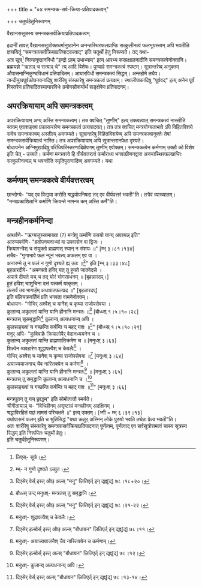 +++
title = "०४ समन्त्रक-सर्व-क्रिया-प्रतिपादकत्वम्"

+++
चतुर्थहेतुनिरूपणम्
    
वैखानससूत्रस्य समन्त्रकसर्वक्रियाप्रतिपादकत्वम्
    
इदानीं तावत् वैखानससूत्रोक्तधर्मानुष्ठानेन अनन्तस्थिरफलप्राप्तिः सत्कुलीनत्वं फलभूयस्त्वम् अपि भवतीति ज्ञापयितुं "समन्त्रकसर्वक्रियाप्रतिपादकत्वाद्" इति चतुर्थो हेतु निरूप्यते। तद् यथा-  
अत्र सूत्र[^६२०] नित्यानुष्ठानविधौ "इन्द्रो ऽहम् उभाभ्याम्" इत्य् आरभ्य करप्रक्षालनादीनि समन्त्रकत्वेनोक्तानि। ब्रह्मयज्ञे "ऋतञ् च सत्यञ् चे" त्य् आदि विशेषः। पुण्याहे समन्त्रकत्वं स्पष्टम्। सूत्रान्तरेष्व् अनुक्तम् औपासनाग्निकुण्दविधानं प्रतिपादितम्। आघारविधौ समन्त्रकत्वं सिद्धम्। अन्तहोमे तथैव। नान्दीमुखपूर्वकोपनयनादिषु शारीरेषु संस्कारेषु समन्त्रकत्वं प्रत्यक्षम्। स्थालीपाकादिषु "पूर्ववद्" इत्य् अनेन पूर्वं विस्तरेण प्रतिपादितस्याघारविधेः प्रयोगसौकर्यार्थं सङ्क्षेपेण प्रतिपादनम्।  
    
## अपरक्रियायाम् अपि समन्त्रकत्वम्
    
अपरक्रियायाम् अप्य् अस्ति समन्त्रकत्वम्। तत्र क्वचित् "तूष्णीम्" इत्य् उक्त्वत्वात् समन्त्रकत्वं नास्तीति स्वयम् एवाशङ्क्य प्रकारान्तरेण समन्त्रकत्वं प्रत्यपादयत्। तत्र तत्र क्वचित् मन्त्रयोग्यताभावे ऽपि विहितविशये सर्वत्र समन्त्रकत्वम् अस्तीत्य् अवगम्यते। सूत्रान्तरेषु विहितविशयेष्व् अपि समन्त्रकत्वानुक्तेः तेषां समन्त्रकसर्वक्रियात्वं नास्ति। तत्र अपरक्रियायाम् अपि सूत्रान्तरानपेक्षा दृश्यते।  
बोधायनेन अग्निमुखादिषु परिधिपरिस्तरणादिक्षेपणम् तूष्णीम् एवोक्तम्। समन्त्रकत्वेन कर्मणाम् उक्तौ को विशेष इति चेत् - उच्यते। कर्मणां मन्त्रवत्त्वे हि वीर्यवत्तरत्वं कर्माराध्य भगवत्प्रीणनद्वारा अनन्तस्थिरफलप्राप्तिः सत्कुलीनत्वञ् च भवन्तीति स्मृतिपुराणादिष्व् अवगम्यते। यथा  
    
## कर्मणाम् समन्त्रकत्वे वीर्यवत्तरत्वम्
    
छान्दोग्ये- "यद् एव विद्यया करोति श्रद्धयोपनिषदा तद् एव वीर्यवत्तरं भवती"ति। तत्रैवं व्याख्यातम्। "मन्त्रप्रकाशितानि कर्माणि क्रियन्ते नामन्त्र कम् अस्ति कर्मे"ति।  
    

[^६२०]: लिएस्- सूत्रे।   


## मन्त्रहीनकर्मनिन्दा
    
आथर्वणे- "ऋग्यजुस्सामाख्या (?) मन्त्रेषु कर्माणि कवयो यान्य् अपश्यन्न् इति"  
आरण्यपर्वणि- "व्रतोपनयनाभ्यां वा उपवासेन वा द्विजः ।  
क्रियामन्त्रैश् च संयुक्तो ब्राह्मणस् स्यान् न संशयः ॥" [म्भ् ३।८१।१३४]  
तत्रैव- "गुणाभावे फलं न्यूनं भवत्य् अफलम् एव वा ।  
अनारम्भे तु न फलं न गुणो दृश्यते ह्य् उतः ॥[^६२१]" इति [म्भ् ३।३३।४८]  
बृहन्नारदीये- "अमन्त्रतो हविर् यत् तु हूयते जातवेदसे ।  
अपात्रे दीयते यच् च तद् घोरं भोगसाधनम् ॥ [बृहन्नारदप्।]  
हुतं हविश् चाशुचिना दत्तं यत्कर्म यत्कृतम् ।  
तत्सर्वं तव भागार्हम् अधःपातफलप्रद ॥" [बृहन्नारदप्]  
इति बलिचक्रवर्तिनं प्रति भगवता वामनेनोक्तम्।  
बोधायन- "गोभिर् अश्वैश् च यानैश् च कृष्या राजोपसेवया ।  
कुलान्य् अकुलतां यान्ति यानि हीनानि मन्त्रतः ॥[^६२२] [बौध्ध्स् १।५।१०।२८]  
मन्त्रतस् सुसमृद्धानि[^६२३] कुलान्य् अल्पधनान्य् अपि ।  
कुलसङ्ख्यां च गच्छन्ति कर्षन्ति च महद् यशः ॥[^६२४]" [बौध्ध्स् १।५।१०।२९]  
मनुर् अपि- "कुविवाहैः क्रियालोपैर् वेदानध्ययनेन च ।  
कुलान्य् अकुलतां यान्ति ब्राह्मणातिक्रमेण च ॥ [मनुध्श् ३।६३]  
शिल्पेन व्यवहारेण शुद्धापत्यैश् च केवलैः[^६२५] ।  
गोभिर् अश्वैश् च यानैश् च कृष्या राजोपसेवया ॥[^६२६] [मनुध्श् ३।६४]  
अयाज्ययाजनाच् चैव नास्तिक्येन च कर्मणा[^६२७] ।  
कुलान्य् अकुलतां यान्ति यानि हीनानि मन्त्रतः[^६२८] ॥ [मनुध्श् ३।६५]  
मन्त्रतस् तु समृद्धानि कुलान्य् अल्पधनानि च ।[^६२९]  
कुलसङ्ख्यां च गच्छन्ति कर्षन्ति च महद् यशः ॥[^६३०]" [मनुध्श् ३।६६]  
    

[^६२१]: म्भ्- न गुणो दृश्यते ऽच्युत।  
[^६२२]: दिएसेर् वेर्स् इस्त् औछ् अल्स् "मनु" ज़ितिएर्त् इन् द्ह्न्[द्] ७८।१८+२०।  
[^६२३]: बौध्ध्स् उन्द् मनुध्श्- मन्त्रतस् तु समृद्धानि।  
[^६२४]: दिएसेर् वेर्स् इस्त् औछ् अल्स् "मनु" ज़ितिएर्त् इन् द्ह्न्[द्] ७८।२१-२२।  
[^६२५]: मनुध्श्- शूद्रापत्यैश् च केवलैः।  
[^६२६]: दिएसेर् हल्ब्वेर्स् इस्त् औछ् अल्स् "बौधायन" ज़ितिएर्त् इन् द्ह्न्[द्] ७८।११।  
[^६२७]: मनुध्श्- अयाज्ययाजनैश् चैव नास्तिक्येन च कर्मणाम्।  
[^६२८]: दिएसेर् हल्ब्वेर्स् इस्त् अल्स् "बौधायन" ज़ितिएर्त् इन् द्ह्न्[द्] ७८।१२।  
[^६२९]: मनुध्श्- कुलान्य् अल्पधनान्य् अपि।  
[^६३०]: दिएसेर् वेर्स् इस्त् अल्स् "बौधायन" ज़ितिएर्त् इन् द्ह्न्[द्] ७८।१३-१४।   


मन्त्रपूतन् तु यच् छ्राद्धम्" इति सोमोत्पत्तौ स्मर्यते।  
श्रीगीतायाञ् च- "विधिहीनम् असृष्टान्नं मन्त्रहीनम् अदक्षिणम् ।  
श्रद्धाविरहितं यज्ञं तामसं परिचक्षते ॥" इत्य् उक्तम्। [भ्गी = म्भ् ६।३९।१३]  
यथोपासनं फलम् इति च श्रुतिसिद्धं "यथा क्रतुर् अस्मिन् लोके पुरुषो भवति तथेतः प्रेत्य भवती"ति।  
अतः शारीरेषु संस्कारेषु समन्त्रकसर्वक्रियाप्रतिपादनात् पूर्णत्वम्, पूर्णत्वाद् एव सर्वसूत्रोत्तमत्वं चास्य सूत्रस्य सिद्धम् इति निरूपितः चतुर्थो हेतुः।  
इति चतुर्थहेतुनिरूपणम्।
